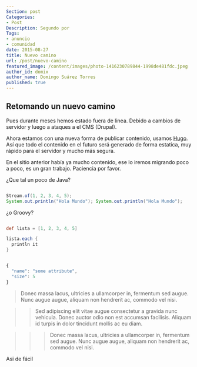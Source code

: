 ```yaml
---
Section: post
Categories: 
- Post
Description: Segundo por
Tags:
- anuncio
- comunidad
date: 2015-08-27
title: Nuevo camino
url: /post/nuevo-camino
featured_image: /content/images/photo-1416230789844-1998de481fdc.jpeg
author_id: domix
author_name: Domingo Suárez Torres
published: true
---
```




## Retomando un nuevo camino

Pues durante meses hemos estado fuera de linea. Debido a cambios de servidor y luego a ataques a el CMS (Drupal). 

Ahora estamos con una nueva forma de publicar contenido, usamos [Hugo][1]. Así que todo el contenido en el futuro será generado de forma estatica, muy rápido para el servidor y mucho más segura.

En el sitio anterior había ya mucho contenido, ese lo iremos migrando poco a poco, es un gran trabajo. Paciencia por favor.

¿Que tal un poco de Java?

```java

Stream.of(1, 2, 3, 4, 5);
System.out.println("Hola Mundo"); System.out.println("Hola Mundo");
```

¿o Groovy?

```groovy

def lista = [1, 2, 3, 4, 5]

lista.each {
  println it
}
```

```javascript

{
  "name": "some attribute",
  "size": 5
}
```

> Donec massa lacus, ultricies a ullamcorper in, fermentum sed augue. 
Nunc augue augue, aliquam non hendrerit ac, commodo vel nisi. 

>> Sed adipiscing elit vitae augue consectetur a gravida nunc vehicula. Donec auctor 
odio non est accumsan facilisis. Aliquam id turpis in dolor tincidunt mollis ac eu diam.

>>> Donec massa lacus, ultricies a ullamcorper in, fermentum sed augue. 
Nunc augue augue, aliquam non hendrerit ac, commodo vel nisi. 

Asi de fácil


[1]: http://www.gohugo.io
